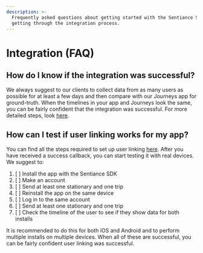 ```yaml
---
description: >-
  Frequently asked questions about getting started with the Sentiance SDK and
  getting through the integration process.
---
```


# Integration \(FAQ\)

## How do I know if the integration was successful?

We always suggest to our clients to collect data from as many users as possible for at least a few days and then compare with our Journeys app for ground-truth. When the timelines in your app and Journeys look the same, you can be fairly confident that the integration was successful. For more detailed steps, look [here](https://docs.sentiance.com/guide/verifying-your-integration).

## **How can I test if user linking works for my app**?

You can find all the steps required to set up user linking [here](https://docs.sentiance.com/guide/user-linking). After you have received a success callback, you can start testing it with real devices. We suggest to:

1. [ ] Install the app with the Sentiance SDK
2. [ ] Make an account 
3. [ ] Send at least one stationary and one trip
4. [ ] Reinstall the app on the same device
5. [ ] Log in to the same account
6. [ ] Send at least one stationary and one trip
7. [ ] Check the timeline of the user to see if they show data for both installs

It is recommended to do this for both iOS and Android and to perform multiple installs on multiple devices. When all of these are successful, you can be fairly confident user linking was successful.





